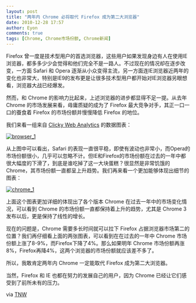 ```yaml
---
layout: post
title: "两年内 Chrome 必将取代 Firefox 成为第二大浏览器"
date: 2010-12-28 17:57
author: Eyon
comments: true
tags: [Chrome, Chrome市场份额, Chrome新闻]
---
```

Firefox 曾一度是技术型用户的首选浏览器，这些用户如果发现身边有人在使用IE浏览器，都多多少少会觉得和他们完全不是一路人。不过现在的情况却在逐步改变，一方面 Safari 和 Opera 逐渐从小众变得主流，另一方面连IE浏览器近两年的变化也非常大，特别是IE9的发布更是让很多技术型用户都开始对IE浏览器另眼想看，浏览器大战已经爆发。

然而，和 Chrome 的影响力比起来，上述浏览器的进步都显得不足一提。从去年 Chrome 的市场发展来看，毋庸质疑的成为了 Firefox 最大竞争对手，其正一口一口的蚕食着 Firefox 的市场份额并慢慢降低 Firefox 的地位。

我们来看一组来自 [Clicky Web Analytics](http://getclicky.com/marketshare/global/web-browsers/google-chrome/#/marketshare/global/web-browsers/) 的数据图表：

<a href="http://img.chromi.org/2010/12/browser_1.png">![](http://img.chromi.org/2010/12/browser_1.png "browser_1")</a>

从上图中可以看出，Safari 的表现一直很平稳，即使有波动也非常小，而Opera的市场份额很小，几乎可以忽略不计。但IE和Firefox的市场份额在过去的一年中都很大幅度的下滑了，到底是谁吃掉了这一大块蛋糕？很显然是非常饥饿的 Chrome，其市场份额一直都呈上升趋势。我们再来看一个更加能够体现出细节的图表：

<a href="http://img.chromi.org/2010/12/chrome_1.png">![](http://img.chromi.org/2010/12/chrome_1.png "chrome_1")</a>

上面这个图表更加详细的体现出了各个版本 Chrome 在过去一年中的市场变化情况，可以看到 Chrome 的市场份额一直都保持着上升的趋势，尤其是 Chrome 3 发布以后，更是保持了线性的增长。

现在的问题是，Chrome 需要多长时间就可以拉下 Firefox 占据浏览器市场第二的位置？我们再仔细看上面的两张图表，可以看到在在过去的一年中 Chrome 市场份额上涨了8-9%，而Firefox下降了4%。那么如果明年 Chrome 市场份额再涨8%，Firefox再降4%，这两个浏览器的市场份额就应该差不多了。

所以，我敢肯定两年内 Chrome 一定能取代 Firefox 成为第二大浏览器。

当然，Firefox 和 IE 也都在努力的发展自己的用户，因为 Chrome 已经让它们感受到了前所未有的压力。

via [TNW](http://thenextweb.com/apps/2010/12/27/in-2010-chromes-rise-was-firefoxs-loss/)
